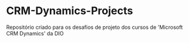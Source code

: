 # CRM-Dynamics-Projects

Repositório criado para os desafios de projeto dos cursos de 'Microsoft CRM Dynamics' da DIO
